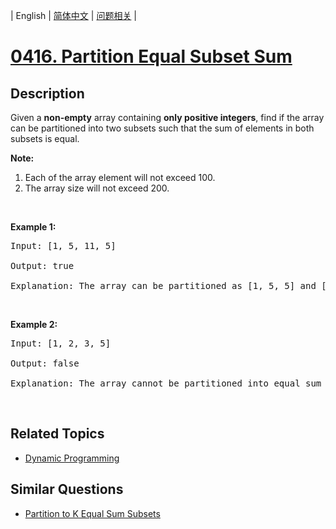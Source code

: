 
| English | [简体中文](README.md) | [问题相关](QUESTION.md) |
# [0416. Partition Equal Subset Sum](https://leetcode-cn.com/problems/partition-equal-subset-sum/)
## Description
<p>Given a <b>non-empty</b> array containing <b>only positive integers</b>, find if the array can be partitioned into two subsets such that the sum of elements in both subsets is equal.</p>

<p><b>Note:</b></p>

<ol>
	<li>Each of the array element will not exceed 100.</li>
	<li>The array size will not exceed 200.</li>
</ol>

<p>&nbsp;</p>

<p><b>Example 1:</b></p>

<pre>
Input: [1, 5, 11, 5]

Output: true

Explanation: The array can be partitioned as [1, 5, 5] and [11].
</pre>

<p>&nbsp;</p>

<p><b>Example 2:</b></p>

<pre>
Input: [1, 2, 3, 5]

Output: false

Explanation: The array cannot be partitioned into equal sum subsets.
</pre>

<p>&nbsp;</p>

## Related Topics
- [Dynamic Programming](https://leetcode-cn.com/tag/dynamic-programming)
## Similar Questions
- [Partition to K Equal Sum Subsets](../0698/README_EN.md)
